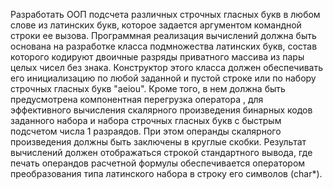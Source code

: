 Разработать ООП подсчета различных строчных гласных букв в любом слове из латинских букв, которое задается аргументом командной строки ее вызова. Программная реализация вычислений должна быть основана на разработке класса подмножества латинских букв, состав которого кодируют двоичные разряды приватного массива из пары целых чисел без знака. Конструктор этого класса должен обеспечивать его инициализацию по любой заданной и пустой строке или по набору строчных гласных букв "aeiou". Кроме того, в нем должна быть предусмотрена компонентная перегрузка оператора , для эффективного вычисления скалярного произведения бинарных кодов заданного набора и набора строчных гласных букв с быстрым подсчетом числа 1 разраядов. При этом операнды скалярного произведения должны быть заключены в круглые скобки. Результат вычислений должен отображаться строкой стандартного вывода, где печать операндов расчетной формулы обеспечивается оператором преобразования типа латинского набора в строку его символов (char*).
